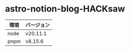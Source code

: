 # astro-notion-blog-HACKsaw

| 環境 | バージョン |
| ---- | ---------- |
| node | v20.11.1   |
| pnpm | v8.15.6   |
